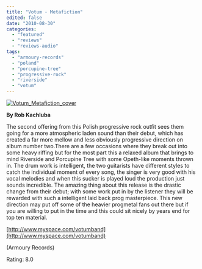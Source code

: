 ```yaml
---
title: "Votum - Metafiction"
edited: false
date: "2010-08-30"
categories:
  - "featured"
  - "reviews"
  - "reviews-audio"
tags:
  - "armoury-records"
  - "poland"
  - "porcupine-tree"
  - "progressive-rock"
  - "riverside"
  - "votum"
---
```


[![](http://www.hellbound.ca/wp-content/uploads/2010/08/Votum_Metafiction_cover.jpg "Votum_Metafiction_cover")](http://www.hellbound.ca/wp-content/uploads/2010/08/Votum_Metafiction_cover.jpg)

**By Rob Kachluba**

The second offering from this Polish progressive rock outfit sees them going for a more atmospheric laden sound than their debut, which has created a far more mellow and less obviously progressive direction on album number two.There are a few occasions where they break out into some heavy riffing but for the most part this a relaxed album that brings to mind Riverside and Porcupine Tree with some Opeth-like moments thrown in. The drum work is intelligent, the two guitarists have different styles to catch the individual moment of every song, the singer is very good with his vocal melodies and when this sucker is played loud the production just sounds incredible. The amazing thing about this release is the drastic change from their debut; with some work put in by the listener they will be rewarded with such a intelligent laid back prog masterpiece. This new direction may put off some of the heavier progmetal fans out there but if you are willing to put in the time and this could sit nicely by years end for top ten material.

[http://www.myspace.com/votumband](http://www.myspace.com/votumband)

(Armoury Records)

Rating: 8.0

